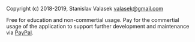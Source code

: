 Copyright (c) 2018-2019, Stanislav Valasek <valasek@gmail.com>

Free for education and non-commertial usage. Pay for the commertial usage of the application to support further development and maintenance via [PayPal](https://www.paypal.com/paypalme2/StanislavValasek).